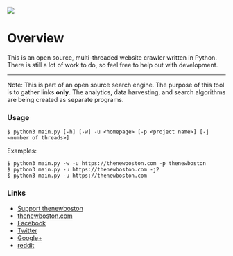 ![](http://i.imgur.com/wYi2CkD.png)


# Overview

This is an open source, multi-threaded website crawler written in Python. There is still a lot of work to do, so feel free to help out with development.

***

Note: This is part of an open source search engine. The purpose of this tool is to gather links **only**. The analytics, data harvesting, and search algorithms are being created as separate programs. 

### Usage
	$ python3 main.py [-h] [-w] -u <homepage> [-p <project name>] [-j <number of threads>]

Examples:

	$ python3 main.py -w -u https://thenewboston.com -p thenewboston
	$ python3 main.py -u https://thenewboston.com -j2
	$ python3 main.py -u https://thenewboston.com


### Links

- [Support thenewboston](https://www.patreon.com/thenewboston)
- [thenewboston.com](https://thenewboston.com/)
- [Facebook](https://www.facebook.com/TheNewBoston-464114846956315/)
- [Twitter](https://twitter.com/bucky_roberts)
- [Google+](https://plus.google.com/+BuckyRoberts)
- [reddit](https://www.reddit.com/r/thenewboston/)
